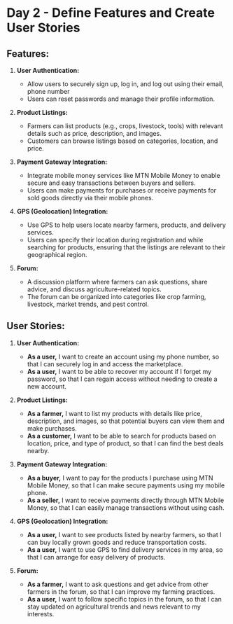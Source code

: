 # Day 2 - Define Features and Create User Stories

## Features:
1. **User Authentication:**
   - Allow users to securely sign up, log in, and log out using their email, phone number
   - Users can reset passwords and manage their profile information.

2. **Product Listings:**
   - Farmers can list products (e.g., crops, livestock, tools) with relevant details such as price, description, and images.
   - Customers can browse listings based on categories, location, and price.

3. **Payment Gateway Integration:**
   - Integrate mobile money services like MTN Mobile Money to enable secure and easy transactions between buyers and sellers.
   - Users can make payments for purchases or receive payments for sold goods directly via their mobile phones.

4. **GPS (Geolocation) Integration:**
   - Use GPS to help users locate nearby farmers, products, and delivery services.
   - Users can specify their location during registration and while searching for products, ensuring that the listings are relevant to their geographical region.

5. **Forum:**
   - A discussion platform where farmers can ask questions, share advice, and discuss agriculture-related topics.
   - The forum can be organized into categories like crop farming, livestock, market trends, and pest control.

## User Stories:
1. **User Authentication:**
   - **As a user,** I want to create an account using my phone number, so that I can securely log in and access the marketplace.
   - **As a user,** I want to be able to recover my account if I forget my password, so that I can regain access without needing to create a new account.

2. **Product Listings:**
   - **As a farmer,** I want to list my products with details like price, description, and images, so that potential buyers can view them and make purchases.
   - **As a customer,** I want to be able to search for products based on location, price, and type of product, so that I can find the best deals nearby.

3. **Payment Gateway Integration:**
   - **As a buyer,** I want to pay for the products I purchase using MTN Mobile Money, so that I can make secure payments using my mobile phone.
   - **As a seller,** I want to receive payments directly through MTN Mobile Money, so that I can easily manage transactions without using cash.

4. **GPS (Geolocation) Integration:**
   - **As a user,** I want to see products listed by nearby farmers, so that I can buy locally grown goods and reduce transportation costs.
   - **As a user,** I want to use GPS to find delivery services in my area, so that I can arrange for easy delivery of products.

5. **Forum:**
   - **As a farmer,** I want to ask questions and get advice from other farmers in the forum, so that I can improve my farming practices.
   - **As a user,** I want to follow specific topics in the forum, so that I can stay updated on agricultural trends and news relevant to my interests.
